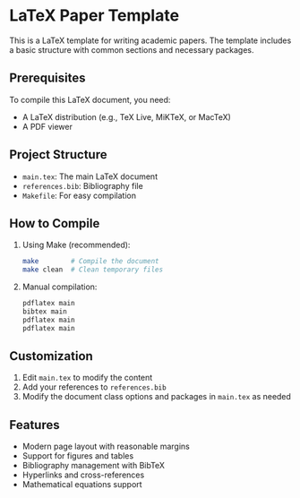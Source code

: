 # LaTeX Paper Template

This is a LaTeX template for writing academic papers. The template includes a basic structure with common sections and necessary packages.

## Prerequisites

To compile this LaTeX document, you need:
- A LaTeX distribution (e.g., TeX Live, MiKTeX, or MacTeX)
- A PDF viewer

## Project Structure

- `main.tex`: The main LaTeX document
- `references.bib`: Bibliography file
- `Makefile`: For easy compilation

## How to Compile

1. Using Make (recommended):
   ```bash
   make        # Compile the document
   make clean  # Clean temporary files
   ```

2. Manual compilation:
   ```bash
   pdflatex main
   bibtex main
   pdflatex main
   pdflatex main
   ```

## Customization

1. Edit `main.tex` to modify the content
2. Add your references to `references.bib`
3. Modify the document class options and packages in `main.tex` as needed

## Features

- Modern page layout with reasonable margins
- Support for figures and tables
- Bibliography management with BibTeX
- Hyperlinks and cross-references
- Mathematical equations support 